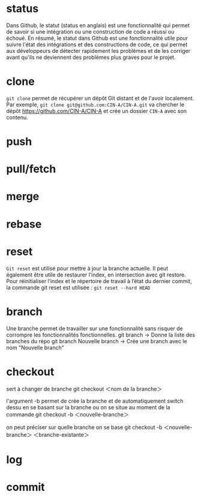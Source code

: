 # status
Dans Github, le statut (status en anglais) est une fonctionnalité qui permet de savoir si une intégration ou une construction de code a réussi ou échoué.
En résumé, le statut dans Github est une fonctionnalité utile pour suivre l'état des intégrations et des constructions de code, ce qui permet aux développeurs de détecter rapidement les problèmes et de les corriger avant qu'ils ne deviennent des problèmes plus graves pour le projet.
# clone
`git clone` permet de récupérer un dépôt Git distant et de l'avoir localement. Par exemple, `git clone git@github.com:CIN-A/CIN-A.git` va chercher le dépôt https://github.com/CIN-A/CIN-A et crée un dossier `CIN-A` avec son contenu.
# push
# pull/fetch
# merge
# rebase
# reset
`Git reset` est utilisé pour mettre à jour la branche actuelle.
Il peut également être utile de restaurer l’index, en intersection avec git restore.
Pour réinitialiser l’index et le répertoire de travail à l’état du dernier commit, la commande git reset est utilisée :
`git reset --hard HEAD`
# branch
Une branche permet de travailler sur une fonctionnalité sans risquer de corrompre les fonctionnalités fonctionnelles.
git branch                        -> Donne la liste des branches du répo
git branch Nouvelle branch        -> Crée une branch avec le nom "Nouvelle branch"
# checkout
sert à changer de branche 
git checkout ＜nom de la branche＞

l'argument -b permet de crée la branche et de automatiquement switch dessu en se basant sur la branche ou on se situe au moment de la commande
git checkout -b ＜nouvelle-branche＞

on peut préciser sur quelle branche on se base
git checkout -b ＜nouvelle-branche＞ ＜branche-existante＞

# log
# commit
